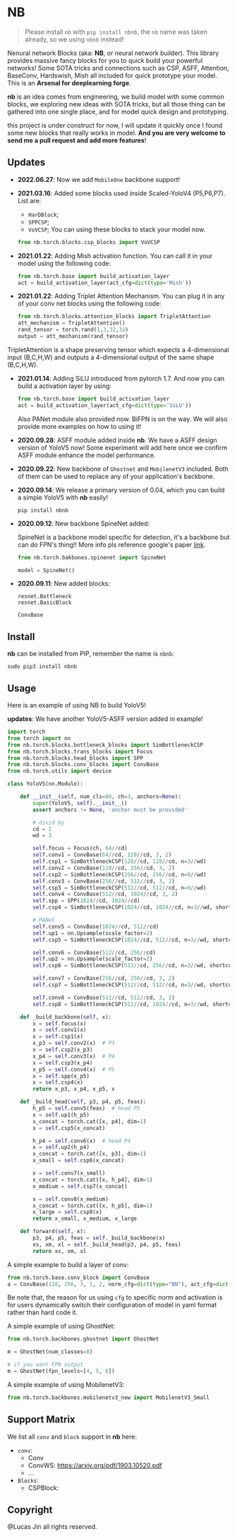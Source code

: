 # NB


> Please install `nb` with `pip install nbnb`, the `nb` name was taken already, so we using `nbnb` instead!


Nenural network Blocks (aka: **NB**, or neural network builder). This library provides massive fancy blocks for you to quick build your powerful networks! Some SOTA tricks and connections such as CSP, ASFF, Attention, BaseConv, Hardswish, Mish all included for quick prototype your model. This is an **Arsenal for deeplearning forge**.

**nb** is an idea comes from engineering, we build model with some common blocks, we exploring new ideas with SOTA tricks, but all those thing can be gathered into one single place, and for model quick design and prototyping.

this project is under construct for now, I will update it quickly once I found some new blocks that really works in model. **And you are very welcome to send me a pull request and add more features**!



## Updates

- **2022.06.27**: Now we add `MobileOne` backbone support!
- **2021.03.16**: Added some blocks used inside Scaled-YoloV4 (P5,P6,P7). List are:
  - `HarDBlock`;
  - `SPPCSP`;
  - `VoVCSP`;
  You can using these blocks to stack your model now.
  
  ```python
  from nb.torch.blocks.csp_blocks import VoVCSP
  ```
- **2021.01.22**: Adding Mish activation function. You can call it in your model using the following code:
  
  ```python
  from nb.torch.base import build_activation_layer
  act = build_activation_layer(act_cfg=dict(type='Mish'))
  ```
  
- **2021.01.22**: Adding Triplet Attention Mechanism. You can plug it in any of your conv net blocks using the following code:
  
  ```python
  from nb.torch.blocks.attention_blocks import TripletAttention
  att_mechanism = TripletAttention()
  rand_tensor = torch.rand(1,3,32,32)
  output = att_mechanism(rand_tensor)
  ```
TripletAttention is a shape preserving tensor which expects a 4-dimensional input (B,C,H,W) and outputs a 4-dimensional output of the same shape (B,C,H,W).
  
- **2021.01.14**: Adding SiLU introduced from pytorch 1.7. And now you can build a activation layer by using:

  ```python
  from nb.torch.base import build_activation_layer
  act = build_activation_layer(act_cfg=dict(type='SiLU'))
  ```

  Also PANet module also provided now. BiFPN is on the way. We will also provide more examples on how to using it!

- **2020.09.28**: ASFF module added inside **nb**. We have a ASFF design version of YoloV5 now! Some experiment will add here once we confirm ASFF module enhance the model performance.

- **2020.09.22**: New backbone of `Ghostnet` and `MobilenetV3` included. Both of them can be used to replace any of your application's backbone.

- **2020.09.14**: We release a primary version of 0.04, which you can build a simple YoloV5 with **nb** easily!

  ```shell
  pip install nbnb
  ```
  
- **2020.09.12**: New backbone SpineNet added:

  SpineNet is a backbone model specific for detection, it's a backbone but can do FPN's thing!! More info pls reference google's paper [link](https://ai.googleblog.com/2020/06/spinenet-novel-architecture-for-object.html).
  
  ```python
  from nb.torch.bakbones.spinenet import SpineNet
  
  model = SpineNet()
  ```
  
- **2020.09.11**: New added blocks:

  ```
  resnet.Bottleneck
  resnet.BasicBlock
  
  ConvBase
  ```


## Install

**nb** can be installed from PIP, remember the name is `nbnb`:

```
sudo pip3 install nbnb
```



## Usage

Here is an example of using NB to build YoloV5! 

**updates**: We have another YoloV5-ASFF version added in example!

```python
import torch
from torch import nn
from nb.torch.blocks.bottleneck_blocks import SimBottleneckCSP
from nb.torch.blocks.trans_blocks import Focus
from nb.torch.blocks.head_blocks import SPP
from nb.torch.blocks.conv_blocks import ConvBase
from nb.torch.utils import device

class YoloV5(nn.Module):

    def __init__(self, num_cls=80, ch=3, anchors=None):
        super(YoloV5, self).__init__()
        assert anchors != None, 'anchor must be provided'

        # divid by
        cd = 2
        wd = 3

        self.focus = Focus(ch, 64//cd)
        self.conv1 = ConvBase(64//cd, 128//cd, 3, 2)
        self.csp1 = SimBottleneckCSP(128//cd, 128//cd, n=3//wd)
        self.conv2 = ConvBase(128//cd, 256//cd, 3, 2)
        self.csp2 = SimBottleneckCSP(256//cd, 256//cd, n=9//wd)
        self.conv3 = ConvBase(256//cd, 512//cd, 3, 2)
        self.csp3 = SimBottleneckCSP(512//cd, 512//cd, n=9//wd)
        self.conv4 = ConvBase(512//cd, 1024//cd, 3, 2)
        self.spp = SPP(1024//cd, 1024//cd)
        self.csp4 = SimBottleneckCSP(1024//cd, 1024//cd, n=3//wd, shortcut=False)

        # PANet
        self.conv5 = ConvBase(1024//cd, 512//cd)
        self.up1 = nn.Upsample(scale_factor=2)
        self.csp5 = SimBottleneckCSP(1024//cd, 512//cd, n=3//wd, shortcut=False)

        self.conv6 = ConvBase(512//cd, 256//cd)
        self.up2 = nn.Upsample(scale_factor=2)
        self.csp6 = SimBottleneckCSP(512//cd, 256//cd, n=3//wd, shortcut=False)

        self.conv7 = ConvBase(256//cd, 256//cd, 3, 2)
        self.csp7 = SimBottleneckCSP(512//cd, 512//cd, n=3//wd, shortcut=False)

        self.conv8 = ConvBase(512//cd, 512//cd, 3, 2)
        self.csp8 = SimBottleneckCSP(512//cd, 1024//cd, n=3//wd, shortcut=False)

    def _build_backbone(self, x):
        x = self.focus(x)
        x = self.conv1(x)
        x = self.csp1(x)
        x_p3 = self.conv2(x)  # P3
        x = self.csp2(x_p3)
        x_p4 = self.conv3(x)  # P4
        x = self.csp3(x_p4)
        x_p5 = self.conv4(x)  # P5
        x = self.spp(x_p5)
        x = self.csp4(x)
        return x_p3, x_p4, x_p5, x

    def _build_head(self, p3, p4, p5, feas):
        h_p5 = self.conv5(feas)  # head P5
        x = self.up1(h_p5)
        x_concat = torch.cat([x, p4], dim=1)
        x = self.csp5(x_concat)

        h_p4 = self.conv6(x)  # head P4
        x = self.up2(h_p4)
        x_concat = torch.cat([x, p3], dim=1)
        x_small = self.csp6(x_concat)

        x = self.conv7(x_small)
        x_concat = torch.cat([x, h_p4], dim=1)
        x_medium = self.csp7(x_concat)

        x = self.conv8(x_medium)
        x_concat = torch.cat([x, h_p5], dim=1)
        x_large = self.csp8(x)
        return x_small, x_medium, x_large

    def forward(self, x):
        p3, p4, p5, feas = self._build_backbone(x)
        xs, xm, xl = self._build_head(p3, p4, p5, feas)
        return xs, xm, xl
```

A simple example to build a layer of conv:

```python
from nb.torch.base.conv_block import ConvBase
a = ConvBase(128, 256, 3, 1, 2, norm_cfg=dict(type="BN"), act_cfg=dict(type="Hardswish"))
```
Be note that, the reason for us using `cfg` to specific norm and activation is for users dynamically switch their configuration of model in yaml format rather than hard code it.

A simple example of using GhostNet:

```python
from nb.torch.backbones.ghostnet import GhostNet

m = GhostNet(num_classes=8)

# if you want FPN output
m = GhostNet(fpn_levels=[4, 5, 6])
```

A simple example of using MobilenetV3:

```python
from nb.torch.backbones.mobilenetv3_new import MobilenetV3_Small
```


## Support Matrix

We list all `conv` and `block` support in **nb** here:

- `conv`:
  - Conv
  - ConvWS: https://arxiv.org/pdf/1903.10520.pdf
  - ...
- `Blocks`:
  - CSPBlock: 



## Copyright

@Lucas Jin all rights reserved.
